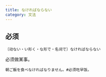 ```yaml
---
title: なければならない
category: 文法
---
```


## 必须

`〔动ない・い形く・な形で・名词で〕なければならない`

必须做某事。

```example
朝ご飯を食べなければなりません。#必须吃早饭。
```
